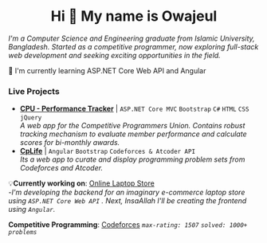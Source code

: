 <h1 align="center">
  <b>Hi 👋 My name is Owajeul</b>
</h1>

*I'm a Computer Science and Engineering graduate from Islamic University, Bangladesh. Started as a competitive programmer, now exploring full-stack web development and seeking exciting opportunities in the field.*

🧠 I'm currently learning ASP.NET Core Web API and Angular

### Live Projects

- **[CPU - Performance Tracker](https://cpucseiu.azurewebsites.net/)** | `ASP.NET Core MVC` `Bootstrap` `C#` `HTML` `CSS` `jQuery`  
     *A web app for the Competitive Programmers Union. Contains robust tracking mechanism to evaluate member performance and calculate scores for bi-monthly awards.*
- **[CpLife](https://cplifecse.web.app/)** | `Angular` `Bootstrap` `Codeforces & Atcoder API`  
  *Its a web app to curate and display programming problem sets from Codeforces and Atcoder.*



💡**Currently working on**: [Online Laptop Store](https://github.com/wajiul/Online-Laptop-Store/tree/main)                                                           
    -*I'm developing the backend for an imaginary e-commerce laptop store using `ASP.NET Core Web API` . Next, InsaAllah I'll be creating the frontend using `Angular`.*

**Competitive Programming**: [Codeforces](https://codeforces.com/profile/wajiul) *`max-rating: 1507` `solved: 1000+ problems`*



